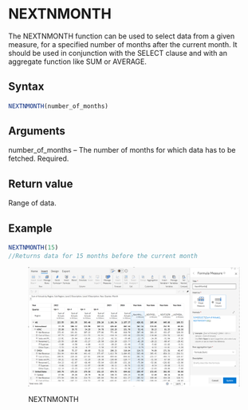 # NEXTNMONTH

The NEXTNMONTH function can be used to select data from a given measure, for a specified number of months after the current month. It should be used in conjunction with the SELECT clause and with an aggregate function like SUM or AVERAGE.&#x20;

## Syntax

```javascript
NEXTNMONTH(number_of_months)
```

## Arguments

number\_of\_months – The number of months for which data has to be fetched. Required.

## Return value

Range of data.

## Example

```javascript
NEXTNMONTH(15) 
//Returns data for 15 months before the current month
```

<figure><img src="../../.gitbook/assets/image (2) (1) (1) (1) (1) (1) (1) (1) (1) (1) (1) (1) (1) (1) (1) (1) (1) (1) (1) (1) (1) (1) (1) (1).png" alt=""><figcaption><p>NEXTNMONTH</p></figcaption></figure>

